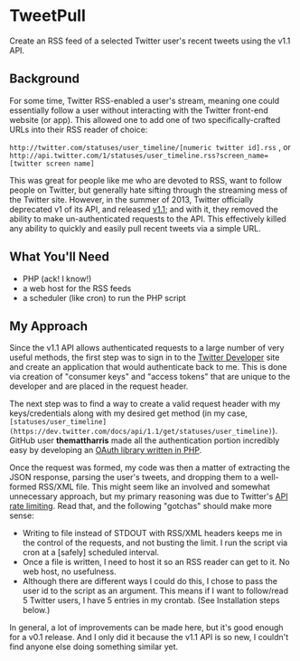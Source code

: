 # TweetPull
Create an RSS feed of a selected Twitter user's recent tweets using the v1.1 API.

## Background
For some time, Twitter RSS-enabled a user's stream, meaning one could essentially follow a user without interacting with the Twitter front-end website (or app). This allowed one to add one of two specifically-crafted URLs into their RSS reader of choice:

`http://twitter.com/statuses/user_timeline/[numeric twitter id].rss` , or 
`http://api.twitter.com/1/statuses/user_timeline.rss?screen_name=[twitter screen name]`

This was great for people like me who are devoted to RSS, want to follow people on Twitter, but generally hate sifting through the streaming mess of the Twitter site. However, in the summer of 2013, Twitter officially deprecated v1 of its API, and released [v1.1](https://dev.twitter.com/rest/public); and with it, they removed the ability to make un-authenticated requests to the API. This effectively killed any ability to quickly and easily pull recent tweets via a simple URL.

## What You'll Need

- PHP (ack! I know!)
- a web host for the RSS feeds
- a scheduler (like cron) to run the PHP script

## My Approach

Since the v1.1 API allows authenticated requests to a large number of very useful methods, the first step was to sign in to the [Twitter Developer](https://dev.twitter.com/) site and create an application that would authenticate back to me. This is done via creation of "consumer keys" and "access tokens" that are unique to the developer and are placed in the request header.

The next step was to find a way to create a valid request header with my keys/credentials along with my desired get method (in my case, `[statuses/user_timeline](https://dev.twitter.com/docs/api/1.1/get/statuses/user_timeline)`). GitHub user **themattharris** made all the authentication portion incredibly easy by developing an [OAuth library written in PHP](https://github.com/themattharris/tmhOAuth).

Once the request was formed, my code was then a matter of extracting the JSON response, parsing the user's tweets, and dropping them to a well-formed RSS/XML file. This might seem like an involved and somewhat unnecessary approach, but my primary reasoning was due to Twitter's [API rate limiting](https://dev.twitter.com/docs/rate-limiting/1.1). Read that, and the following "gotchas" should make more sense:

- Writing to file instead of STDOUT with RSS/XML headers keeps me in the control of the requests, and not busting the limit. I run the script via cron at a [safely] scheduled interval.
- Once a file is written, I need to host it so an RSS reader can get to it. No web host, no usefulness.
- Although there are different ways I could do this, I chose to pass the user id to the script as an argument. This means if I want to follow/read 5 Twitter users, I have 5 entries in my crontab. (See Installation steps below.)

In general, a lot of improvements can be made here, but it's good enough for a v0.1 release. And I only did it because the v1.1 API is so new, I couldn't find anyone else doing something similar yet.
